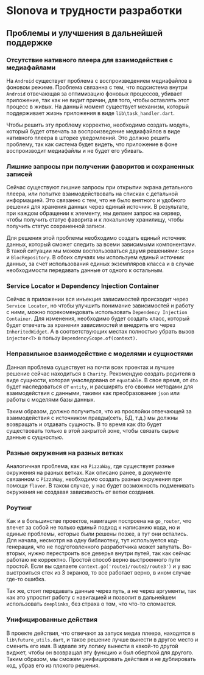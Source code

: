 # Slonova и трудности разработки

## Проблемы и улучшения в дальнейшей поддержке

### Отсутствие нативного плеера для взаимодействия с медиафайлами

На `Android` существует проблема с воспроизведением медиафайлов в фоновом режиме. Проблема связанна с тем, что
подсистема внутри `Android` отвечающая за оптимизацию фоновых процессов, убивает приложение, так как не видит причин,
для того, чтобы оставлять этот процесс в живых. На данный момент существует механизм, который поддерживает жизнь
приложения в виде `lib\task_handler.dart`.

Чтобы решить эту проблему корректно, необходимо создать модуль, который будет отвечать за воспроизведение медиафайлов в
виде нативного плеера в шторке уведомлений. Это должно решить проблему, так как система будет видеть, что приложение в
фоне воспроизводит медиафайлы и не будет его убивать.

### Лишние запросы при получении фаворитов и сохраненных записей

Сейчас существуют лишние запросы при открытии экрана детального плеера, или попытке взаимодействовать на списках с
детальной информацией. Это связанно с тем, что не было внятного и удобного решения для хранения данных через единый
источник. В результате, при каждом обращении к элементу, мы делаем запрос на сервер, чтобы получить статус фаворита и к
локальному хранилищу, чтобы получить статус сохраненной записи.

Для решения этой проблемы необходимо создать единый источник данных, который сможет следить за всеми зависимыми
компонентами. В такой ситуации мы можем воспользоваться двумя решениями: `Scope` и `BlocRepository`. В обоих случаях мы
используем единый источник данных, за счет использования единых экземпляров класса и в случае необходимости передавать
данные от одного к остальным.

### Service Locator и Dependency Injection Container

Сейчас в приложении вся инъекция зависимостей происходит через `Service Locator`, но чтобы улучшить понимание
зависимостей и работу с ними, можно порекомендовать использовать `Dependency Injection Container`. Для изменения,
необходимо будет создать класс, который будет отвечать за хранения зависимостей и внедрить его через `InheritedWidget`.
А в соответствующих местах полностью убрать вызов `injector<T>` в пользу `DependencyScope.of(context).`

### Неправильное взаимодействие с моделями и сущностями

Данная проблема существует на почти всех проектах и лучшее решение сейчас находиться в `Charity`. Рекомендую создать
родителя в виде сущности, которая унаследована от `equatable`. В свое время, от `dto` будет наследоваться от `entity`, и
расширять его своими методами для взаимодействия с данными, такими как преобразование `json` или работы с моделями базы
данных.

Таким образом, должно получиться, что из прослойки отвечающей за взаимодействия с источником правды(сеть, БД, т.д.) мы
должны возвращать и отдавать сущность. В то время как dto будет существовать только в этой закрытой зоне, чтобы связать
сырые данные с сущностью.

### Разные окружения на разных ветках

Аналогичная проблема, как на `PizzaWay`, где существует разные окружения на разных ветках. Как описано ранее, в
документе связанном с `PizzaWay`, необходимо создать разные окружения при помощи `flavor`. В таком случае, у нас будет
возможность подменивать окружения не создавая зависимость от ветки создания.

### Роутинг

Как и в большинстве проектов, навигация построена на `go_router`, что влечет за собой не только единый подход к
написанию кода, но и единые проблемы, которые были решены позже, а тут они остались. Для начала, несмотря на одну
библиотеку, тут используется код-генерация, что не подготовленного разработчика может запутать. Во-вторых, нужно
перестроить все деверья внутри путей, так как сейчас работаю не корректно. Простой способ верно выстроенного пути
простой. Если вы сделаете `context.go('route1/route2/route3')` и у вас выстроиться стек из 3 экранов, то все работает
верно, в ином случае где-то ошибка.

Так же, стоит передавать данные через путь, а не через аргументы, так как это упростит работу с навигацией и позволит в
дальнейшем использовать `deeplinks`, без страха о том, что что-то сломается.

### Унифицированные действия

В проекте действия, что отвечают за запуск медиа плеера, находятся в `lib\future_utils.dart`, и такое решение лучше
вынести в другое место и сменить его имя. В идеале эту логику вынести в какой-то другой виджет, чтобы он возвращал эту
функцию и был оберткой для другого. Таким образом, мы сможем унифицировать действия и не дублировать код, убрав его из
плохого решения.